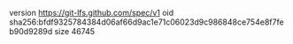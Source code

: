 version https://git-lfs.github.com/spec/v1
oid sha256:bfdf9325784384d06af66d9ac1e71c06023d9c986848ce754e8f7feb90d9289d
size 46745
